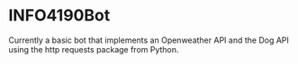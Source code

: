 # INFO4190Bot

Currently a basic bot that implements an Openweather API and the Dog API using the http requests package from Python. 
